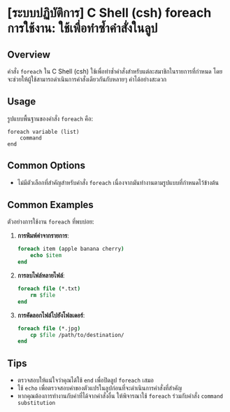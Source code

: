 # [ระบบปฏิบัติการ] C Shell (csh) foreach การใช้งาน: ใช้เพื่อทำซ้ำคำสั่งในลูป

## Overview
คำสั่ง `foreach` ใน C Shell (csh) ใช้เพื่อทำซ้ำคำสั่งสำหรับแต่ละสมาชิกในรายการที่กำหนด โดยจะช่วยให้ผู้ใช้สามารถดำเนินการคำสั่งเดียวกันกับหลายๆ ค่าได้อย่างสะดวก

## Usage
รูปแบบพื้นฐานของคำสั่ง `foreach` คือ:

```
foreach variable (list)
    command
end
```

## Common Options
- ไม่มีตัวเลือกที่สำคัญสำหรับคำสั่ง `foreach` เนื่องจากมันทำงานตามรูปแบบที่กำหนดไว้ข้างต้น

## Common Examples
ตัวอย่างการใช้งาน `foreach` ที่พบบ่อย:

1. **การพิมพ์ค่าจากรายการ**:
   ```csh
   foreach item (apple banana cherry)
       echo $item
   end
   ```

2. **การลบไฟล์หลายไฟล์**:
   ```csh
   foreach file (*.txt)
       rm $file
   end
   ```

3. **การคัดลอกไฟล์ไปยังโฟลเดอร์**:
   ```csh
   foreach file (*.jpg)
       cp $file /path/to/destination/
   end
   ```

## Tips
- ตรวจสอบให้แน่ใจว่าคุณได้ใช้ `end` เพื่อปิดลูป `foreach` เสมอ
- ใช้ `echo` เพื่อตรวจสอบค่าของตัวแปรในลูปก่อนที่จะดำเนินการคำสั่งที่สำคัญ
- หากคุณต้องการทำงานกับค่าที่ได้จากคำสั่งอื่น ให้พิจารณาใช้ `foreach` ร่วมกับคำสั่ง `command substitution`